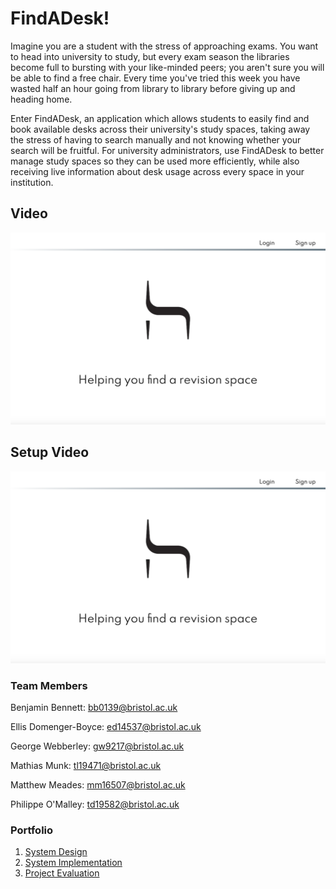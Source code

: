# FindADesk!

Imagine you are a student with the stress of approaching exams. You want to head into university to study, but every exam season the libraries become full to bursting with your like-minded peers; you aren&#39;t sure you will be able to find a free chair. Every time you&#39;ve tried this week you have wasted half an hour going from library to library before giving up and heading home.

Enter FindADesk, an application which allows students to easily find and book available desks across their university&#39;s study spaces, taking away the stress of having to search manually and not knowing whether your search will be fruitful. For university administrators, use FindADesk to better manage study spaces so they can be used more efficiently, while also receiving live information about desk usage across every space in your institution.

## Video

[![Video Link](Portfolio/images/video.png)](https://youtu.be/x1G3JW9Kj6Q)

## Setup Video


[![Video Link](Portfolio/images/video.png)](https://youtu.be/I7szlhs6WyE)

### Team Members

Benjamin Bennett: <bb0139@bristol.ac.uk>

Ellis Domenger-Boyce: <ed14537@bristol.ac.uk>

George Webberley: <gw9217@bristol.ac.uk>

Mathias Munk: <tl19471@bristol.ac.uk>

Matthew Meades: <mm16507@bristol.ac.uk>

Philippe O&#39;Malley: <td19582@bristol.ac.uk>

### Portfolio

1. [System Design](/Portfolio/SystemDesign.md)
2. [System Implementation](/Portfolio/SystemImplementation.md)
3. [Project Evaluation](/Portfolio/ProjectEvaluation.md)
